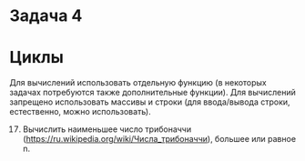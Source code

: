 # Задача 4
# Циклы
Для вычислений использовать отдельную функцию (в некоторых задачах потребуются также дополнительные функции). Для вычислений запрещено использовать массивы и строки (для ввода/вывода строки, естественно, можно использовать).

17.	Вычислить наименьшее число трибоначчи (https://ru.wikipedia.org/wiki/Числа_трибоначчи), большее или равное n.

